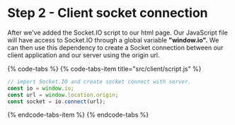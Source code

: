 # Step 2 - Client socket connection

After we've added the Socket.IO script to our html page. Our JavaScript file will have access to Socket.IO through a global variable **"window.io".** We can then use this dependency to create a Socket connection between our client application and our server using the origin url.

{% code-tabs %}
{% code-tabs-item title="src/client/script.js" %}
```javascript
// import Socket.IO and create socket connect with server.
const io = window.io;
const url = window.location.origin;
const socket = io.connect(url);
```
{% endcode-tabs-item %}
{% endcode-tabs %}

### 

